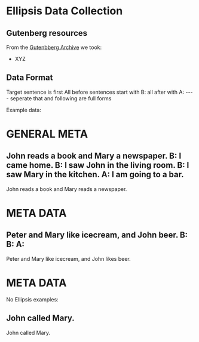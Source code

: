 # Ellipsis Data Collection


## Gutenberg resources

From the [Gutenbberg Archive](http://gutenberg.org/) we took:

- XYZ


## Data Format

Target sentence is first
All before sentences start with B:
all after with A:
---- seperate that and following are full forms

Example data:


# GENERAL META

John reads a book and Mary a newspaper.
B: I came home.
B: I saw John in the living room.
B: I saw Mary in the kitchen.
A: I am going to a bar.
----
John reads a book and Mary reads a newspaper.
# META DATA


Peter and Mary like icecream, and John beer.
B:
B:
A:
----
Peter and Mary like icecream, and John likes beer.
# META DATA



No Ellipsis examples:

John called Mary.
----
John called Mary.

